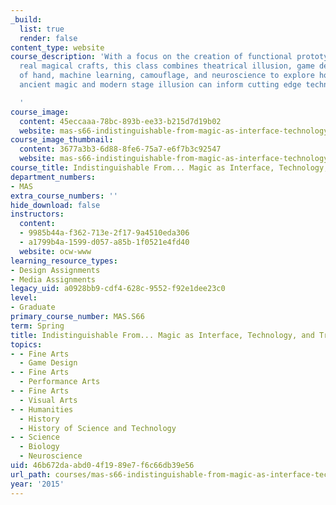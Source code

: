 ```yaml
---
_build:
  list: true
  render: false
content_type: website
course_description: 'With a focus on the creation of functional prototypes and practicing
  real magical crafts, this class combines theatrical illusion, game design, sleight
  of hand, machine learning, camouflage, and neuroscience to explore how ideas from
  ancient magic and modern stage illusion can inform cutting edge technology.

  '
course_image:
  content: 45eccaaa-78bc-893b-ee33-b215d7d19b02
  website: mas-s66-indistinguishable-from-magic-as-interface-technology-and-tradition-spring-2015
course_image_thumbnail:
  content: 3677a3b3-6d88-8fe6-75a7-e6f7b3c92547
  website: mas-s66-indistinguishable-from-magic-as-interface-technology-and-tradition-spring-2015
course_title: Indistinguishable From... Magic as Interface, Technology, and Tradition
department_numbers:
- MAS
extra_course_numbers: ''
hide_download: false
instructors:
  content:
  - 9985b44a-f362-713e-2f17-9a4510eda306
  - a1799b4a-1599-d057-a85b-1f0521e4fd40
  website: ocw-www
learning_resource_types:
- Design Assignments
- Media Assignments
legacy_uid: a0928bb9-cdf4-628c-9552-f92e1dee23c0
level:
- Graduate
primary_course_number: MAS.S66
term: Spring
title: Indistinguishable From... Magic as Interface, Technology, and Tradition
topics:
- - Fine Arts
  - Game Design
- - Fine Arts
  - Performance Arts
- - Fine Arts
  - Visual Arts
- - Humanities
  - History
  - History of Science and Technology
- - Science
  - Biology
  - Neuroscience
uid: 46b672da-abd0-4f19-89e7-f6c66db39e56
url_path: courses/mas-s66-indistinguishable-from-magic-as-interface-technology-and-tradition-spring-2015
year: '2015'
---
```

